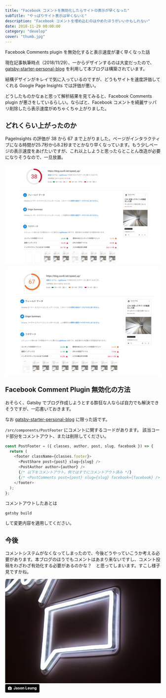 ```yaml
---
title: "Facebook コメントを無効化したらサイトの表示が早くなった"
subTitle: "やっぱりサイト表示は早くないと"
description: "Facebook コメントを埋め込むのはやめたほうがいいかもしれない"
date: 2018-11-29 00:00:00
category: "develop"
cover: "thumb.jpg"
---
```


Facebook Comments plugin を無効化すると表示速度が凄く早くなった話

現在記事執筆時点（2018/11/29）、一からデザインするのは大変だったので、 [gatsby-starter-personal-blog](https://gatsby-starter-personal-blog.greglobinski.com) を利用して本ブログは構築されています。

結構デザインがキレイで気に入っているのですが、どうもサイトを速度評価してくれる Google Page Insights では評価が悪い。

どうしたものかなぁと思って解析結果を見てみると、Facebook Comments plugin が悪さをしているらしい。ならばと、Facebook コメントを綺麗サッパリ削除したら表示速度がめちゃくちゃ上がりました。

## どれくらい上がったのか

PageInsights の評価が 38 から 67 まで上がりました。ページがインタラクティブになる時間が25.7秒から8.2秒までとかなり早くなっています。もう少しページの表示速度をあげたいですが、これ以上しようと思ったらとことん改造が必要になりそうなので、一旦放置。

![](before.jpg)

![](after.jpg)

## Facebook Comment Plugin 無効化の方法

おそらく、Gatsby でブログ作成しようとする酔狂な人ならば自力でも解決できそうですが、一応書いておきます。

なお [gatsby-starter-personal-blog](https://gatsby-starter-personal-blog.greglobinski.com) に限った話です。

`/src/components/PostFooter` にコメントに関するコードがあります。
該当コード部分をコメントアウト、または削除してください。

```js
const PostFooter = ({ classes, author, post, slug, facebook }) => {
  return (
    <footer className={classes.footer}>
      <PostShare post={post} slug={slug} />
      <PostAuthor author={author} />
      {/* 以下をコメントアウト。例ではすでにコメントアウト済み */}
      {/* <PostComments post={post} slug={slug} facebook={facebook} />  */}
    </footer>
  );
};
```

コメントアウトしたあとは
```
gatsby build
```
して変更内容を適用してください。

## 今後

コメントシステムがなくなってしまったので、今後どうやっていこうか考える必要があります。本ブログのほうでもコメントはあまり来ないですし、コメント投稿をわざわざ有効化する必要があるのかな？　と思ってしまいます。すこし様子見ですかね。


![](comment.jpg)
<a style="background-color:black;color:white;text-decoration:none;padding:4px 6px;font-family:-apple-system, BlinkMacSystemFont, &quot;San Francisco&quot;, &quot;Helvetica Neue&quot;, Helvetica, Ubuntu, Roboto, Noto, &quot;Segoe UI&quot;, Arial, sans-serif;font-size:12px;font-weight:bold;line-height:1.2;display:inline-block;border-radius:3px" href="https://unsplash.com/@ninjason?utm_medium=referral&amp;utm_campaign=photographer-credit&amp;utm_content=creditBadge" target="_blank" rel="noopener noreferrer" title="Download free do whatever you want high-resolution photos from Jason Leung"><span style="display:inline-block;padding:2px 3px"><svg xmlns="http://www.w3.org/2000/svg" style="height:12px;width:auto;position:relative;vertical-align:middle;top:-1px;fill:white" viewBox="0 0 32 32"><title>unsplash-logo</title><path d="M20.8 18.1c0 2.7-2.2 4.8-4.8 4.8s-4.8-2.1-4.8-4.8c0-2.7 2.2-4.8 4.8-4.8 2.7.1 4.8 2.2 4.8 4.8zm11.2-7.4v14.9c0 2.3-1.9 4.3-4.3 4.3h-23.4c-2.4 0-4.3-1.9-4.3-4.3v-15c0-2.3 1.9-4.3 4.3-4.3h3.7l.8-2.3c.4-1.1 1.7-2 2.9-2h8.6c1.2 0 2.5.9 2.9 2l.8 2.4h3.7c2.4 0 4.3 1.9 4.3 4.3zm-8.6 7.5c0-4.1-3.3-7.5-7.5-7.5-4.1 0-7.5 3.4-7.5 7.5s3.3 7.5 7.5 7.5c4.2-.1 7.5-3.4 7.5-7.5z"></path></svg></span><span style="display:inline-block;padding:2px 3px">Jason Leung</span></a>
